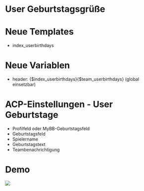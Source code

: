 # User Geburtstagsgrüße

# Neue Templates
- index_userbirthdays

# Neue Variablen
- header: {$index_userbirthdays}{$team_userbirthdays} (global einsetzbar)

# ACP-Einstellungen - User Geburtstage
- Profilfeld oder MyBB-Geburtstagsfeld
- Geburtstagsfeld
- Spielername
- Geburtstagstext
- Teambenachrichtigung

# Demo 
<img src="https://cdn.discordapp.com/attachments/530810179181346816/960555857375023104/birthday.png" />
